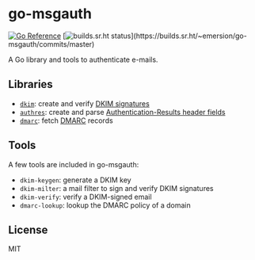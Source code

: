 # go-msgauth

[![Go Reference](https://pkg.go.dev/badge/github.com/emersion/go-msgauth.svg)](https://pkg.go.dev/github.com/emersion/go-msgauth)
[![builds.sr.ht status](https://builds.sr.ht/~emersion/go-msgauth/commits/master.svg?)](https://builds.sr.ht/~emersion/go-msgauth/commits/master)

A Go library and tools to authenticate e-mails.

## Libraries

* [`dkim`]: create and verify [DKIM signatures][DKIM]
* [`authres`]: create and parse [Authentication-Results header fields][Authentication-Results]
* [`dmarc`]: fetch [DMARC] records

## Tools

A few tools are included in go-msgauth:

- `dkim-keygen`: generate a DKIM key
- `dkim-milter`: a mail filter to sign and verify DKIM signatures
- `dkim-verify`: verify a DKIM-signed email
- `dmarc-lookup`: lookup the DMARC policy of a domain

## License

MIT

[DKIM]: https://tools.ietf.org/html/rfc6376
[Authentication-Results]: https://tools.ietf.org/html/rfc7601
[DMARC]: https://tools.ietf.org/html/rfc7489
[`dkim`]: https://pkg.go.dev/github.com/emersion/go-msgauth/dkim
[`authres`]: https://pkg.go.dev/github.com/emersion/go-msgauth/authres
[`dmarc`]: https://pkg.go.dev/github.com/emersion/go-msgauth/dmarc
